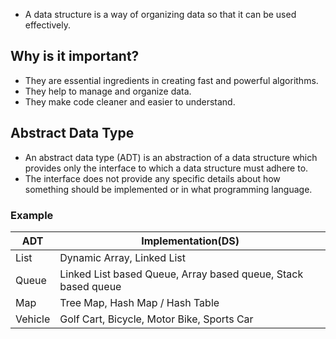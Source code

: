 
- A data structure is a way of organizing data so that it can be used effectively.

## Why is it important?

- They are essential ingredients in creating fast and powerful algorithms.
- They help to manage and organize data.
- They make code cleaner and easier to understand.


## Abstract Data Type

- An abstract data type (ADT) is an abstraction of a data structure which provides only the interface to which a data structure must adhere to.
- The interface does not provide any specific details about how something should be implemented or in what programming language.

### Example

| ADT     | Implementation(DS)                                            |
| ------- | ------------------------------------------------------------- |
| List    | Dynamic Array, Linked List                                    |
| Queue   | Linked List based Queue, Array based queue, Stack based queue |
| Map     | Tree Map, Hash Map / Hash Table                               |
| Vehicle | Golf Cart, Bicycle, Motor Bike, Sports Car                    |

